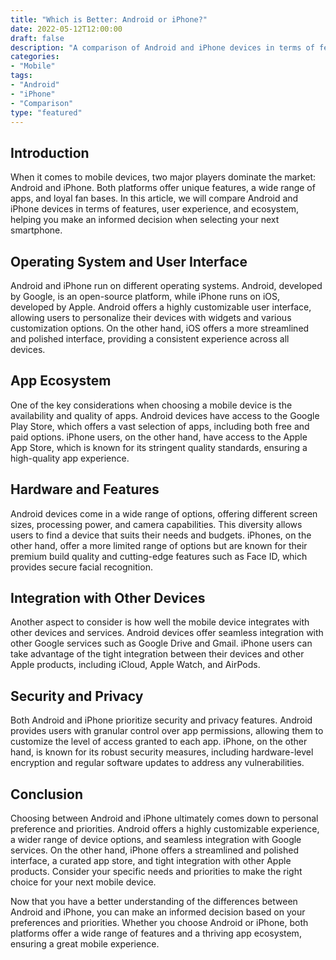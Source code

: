 ```yaml
---
title: "Which is Better: Android or iPhone?"
date: 2022-05-12T12:00:00
draft: false
description: "A comparison of Android and iPhone devices in terms of features, user experience, and ecosystem."
categories:
- "Mobile"
tags:
- "Android"
- "iPhone"
- "Comparison"
type: "featured"
---
```


## Introduction

When it comes to mobile devices, two major players dominate the market: Android and iPhone. Both platforms offer unique features, a wide range of apps, and loyal fan bases. In this article, we will compare Android and iPhone devices in terms of features, user experience, and ecosystem, helping you make an informed decision when selecting your next smartphone.

## Operating System and User Interface

Android and iPhone run on different operating systems. Android, developed by Google, is an open-source platform, while iPhone runs on iOS, developed by Apple. Android offers a highly customizable user interface, allowing users to personalize their devices with widgets and various customization options. On the other hand, iOS offers a more streamlined and polished interface, providing a consistent experience across all devices.

## App Ecosystem

One of the key considerations when choosing a mobile device is the availability and quality of apps. Android devices have access to the Google Play Store, which offers a vast selection of apps, including both free and paid options. iPhone users, on the other hand, have access to the Apple App Store, which is known for its stringent quality standards, ensuring a high-quality app experience.

## Hardware and Features

Android devices come in a wide range of options, offering different screen sizes, processing power, and camera capabilities. This diversity allows users to find a device that suits their needs and budgets. iPhones, on the other hand, offer a more limited range of options but are known for their premium build quality and cutting-edge features such as Face ID, which provides secure facial recognition.

## Integration with Other Devices

Another aspect to consider is how well the mobile device integrates with other devices and services. Android devices offer seamless integration with other Google services such as Google Drive and Gmail. iPhone users can take advantage of the tight integration between their devices and other Apple products, including iCloud, Apple Watch, and AirPods.

## Security and Privacy

Both Android and iPhone prioritize security and privacy features. Android provides users with granular control over app permissions, allowing them to customize the level of access granted to each app. iPhone, on the other hand, is known for its robust security measures, including hardware-level encryption and regular software updates to address any vulnerabilities.

## Conclusion

Choosing between Android and iPhone ultimately comes down to personal preference and priorities. Android offers a highly customizable experience, a wider range of device options, and seamless integration with Google services. On the other hand, iPhone offers a streamlined and polished interface, a curated app store, and tight integration with other Apple products. Consider your specific needs and priorities to make the right choice for your next mobile device.

Now that you have a better understanding of the differences between Android and iPhone, you can make an informed decision based on your preferences and priorities. Whether you choose Android or iPhone, both platforms offer a wide range of features and a thriving app ecosystem, ensuring a great mobile experience.
